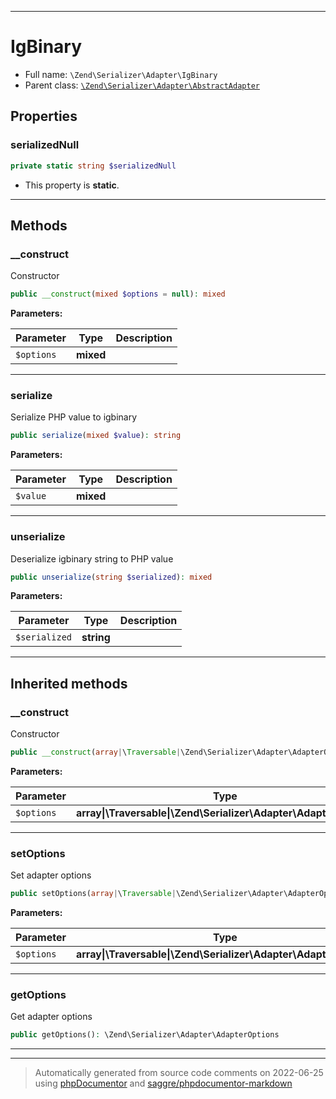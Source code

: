 ***

# IgBinary





* Full name: `\Zend\Serializer\Adapter\IgBinary`
* Parent class: [`\Zend\Serializer\Adapter\AbstractAdapter`](./AbstractAdapter.md)



## Properties


### serializedNull



```php
private static string $serializedNull
```



* This property is **static**.


***

## Methods


### __construct

Constructor

```php
public __construct(mixed $options = null): mixed
```








**Parameters:**

| Parameter | Type | Description |
|-----------|------|-------------|
| `$options` | **mixed** |  |




***

### serialize

Serialize PHP value to igbinary

```php
public serialize(mixed $value): string
```








**Parameters:**

| Parameter | Type | Description |
|-----------|------|-------------|
| `$value` | **mixed** |  |




***

### unserialize

Deserialize igbinary string to PHP value

```php
public unserialize(string $serialized): mixed
```








**Parameters:**

| Parameter | Type | Description |
|-----------|------|-------------|
| `$serialized` | **string** |  |




***


## Inherited methods


### __construct

Constructor

```php
public __construct(array|\Traversable|\Zend\Serializer\Adapter\AdapterOptions $options = null): mixed
```








**Parameters:**

| Parameter | Type | Description |
|-----------|------|-------------|
| `$options` | **array&#124;\Traversable&#124;\Zend\Serializer\Adapter\AdapterOptions** |  |




***

### setOptions

Set adapter options

```php
public setOptions(array|\Traversable|\Zend\Serializer\Adapter\AdapterOptions $options): \Zend\Serializer\Adapter\AbstractAdapter
```








**Parameters:**

| Parameter | Type | Description |
|-----------|------|-------------|
| `$options` | **array&#124;\Traversable&#124;\Zend\Serializer\Adapter\AdapterOptions** |  |




***

### getOptions

Get adapter options

```php
public getOptions(): \Zend\Serializer\Adapter\AdapterOptions
```











***


***
> Automatically generated from source code comments on 2022-06-25 using [phpDocumentor](http://www.phpdoc.org/) and [saggre/phpdocumentor-markdown](https://github.com/Saggre/phpDocumentor-markdown)
